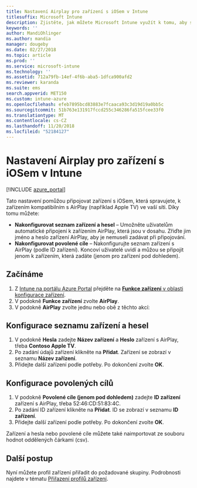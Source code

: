 ```yaml
---
title: Nastavení Airplay pro zařízení s iOSem v Intune
titlesuffix: Microsoft Intune
description: Zjistěte, jak můžete Microsoft Intune využít k tomu, aby se zařízení s iOSem automaticky připojovala k zařízením kompatibilním s AirPlay.
keywords: ''
author: MandiOhlinger
ms.author: mandia
manager: dougeby
ms.date: 02/27/2018
ms.topic: article
ms.prod: ''
ms.service: microsoft-intune
ms.technology: ''
ms.assetid: 712a79fb-14ef-4f6b-aba5-1dfca900afd2
ms.reviewer: karanda
ms.suite: ems
search.appverid: MET150
ms.custom: intune-azure
ms.openlocfilehash: efeb7895bcd83883e7fcaaca93c3d19d19a0bb5c
ms.sourcegitcommit: 51b763e131917fccd255c346286fa515fcee33f0
ms.translationtype: MT
ms.contentlocale: cs-CZ
ms.lasthandoff: 11/20/2018
ms.locfileid: "52184127"
---
```

# <a name="intune-airplay-settings-for-ios-devices"></a>Nastavení Airplay pro zařízení s iOSem v Intune

[!INCLUDE [azure_portal](./includes/azure_portal.md)]

Tato nastavení pomůžou připojovat zařízení s iOSem, která spravujete, k zařízením kompatibilním s AirPlay (například Apple TV) ve vaší síti.
Díky tomu můžete:

- **Nakonfigurovat seznam zařízení a hesel** – Umožněte uživatelům automatické připojení k zařízením AirPlay, která jsou v dosahu. Zřiďte jim jméno a heslo zařízení AirPlay, aby je nemuseli zadávat při připojování.
- **Nakonfigurovat povolené cíle** – Nakonfigurujte seznam zařízení s AirPlay (podle ID zařízení). Koncoví uživatelé uvidí a můžou se připojit jenom k zařízením, která zadáte (jenom pro zařízení pod dohledem).

## <a name="get-started"></a>Začínáme

1. Z [Intune na portálu Azure Portal](https://portal.azure.com) přejděte na [**Funkce zařízení** v oblasti konfigurace zařízení](device-features-configure.md). 
1. V podokně **Funkce zařízení** zvolte **AirPlay**.
2. V podokně **AirPlay** zvolte jednu nebo obě z těchto akcí:

## <a name="configure-a-device-and-password-list"></a>Konfigurace seznamu zařízení a hesel

1. V podokně **Hesla** zadejte **Název zařízení** a **Heslo** zařízení s AirPlay, třeba **Contoso Apple TV**.
2. Po zadání údajů zařízení klikněte na **Přidat**. Zařízení se zobrazí v seznamu **Název zařízení**.
3. Přidejte další zařízení podle potřeby. Po dokončení zvolte **OK**.


## <a name="configure-allowed-destinations"></a>Konfigurace povolených cílů

1. V podokně **Povolené cíle (jenom pod dohledem)** zadejte **ID zařízení** zařízení s AirPlay, třeba 52:46:CD:51:83:4C.
2. Po zadání ID zařízení klikněte na **Přidat**. ID se zobrazí v seznamu **ID zařízení**.
3. Přidejte další zařízení podle potřeby. Po dokončení zvolte **OK**.

Zařízení a hesla nebo povolené cíle můžete také naimportovat ze souboru hodnot oddělených čárkami (csv).


## <a name="next-steps"></a>Další postup

Nyní můžete profil zařízení přiřadit do požadované skupiny. Podrobnosti najdete v tématu [Přiřazení profilů zařízení](device-profile-assign.md).

